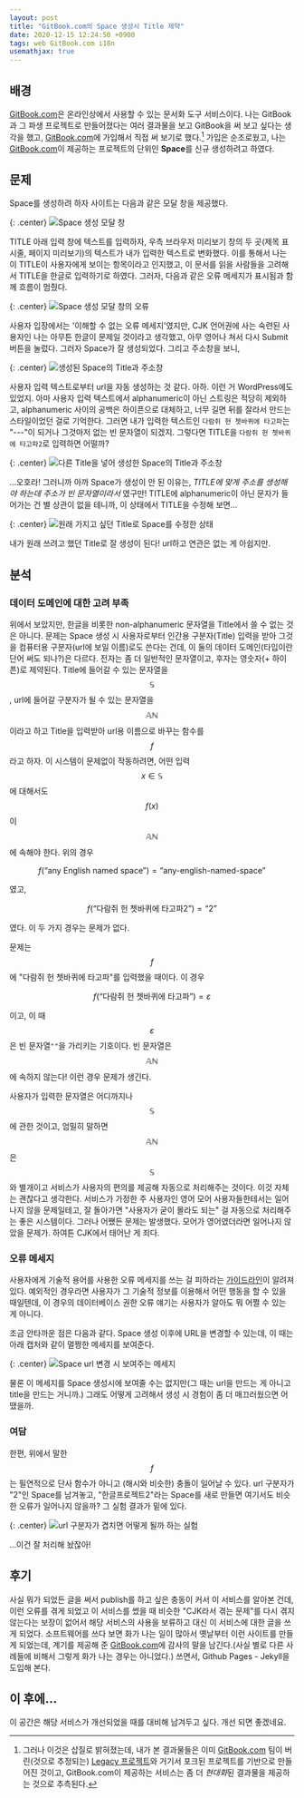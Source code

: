 ```yaml
---
layout: post
title: "GitBook.com의 Space 생성시 Title 제약"
date: 2020-12-15 12:24:50 +0900
tags: web GitBook.com i18n
usemathjax: true
---
```


## 배경

[GitBook.com]은 온라인상에서 사용할 수 있는 문서화 도구 서비스이다. 나는 GitBook과 그 파생 프로젝트로 만들어졌다는 여러 결과물을 보고 GitBook을 써 보고 싶다는 생각을 했고, [GitBook.com]에 가입해서 직접 써 보기로 했다.[^1] 가입은 순조로웠고, 나는 [GitBook.com]이 제공하는 프로젝트의 단위인 **Space**를 신규 생성하려고 하였다.

[^1]: 그러나 이것은 삽질로 밝혀졌는데, 내가 본 결과물들은 이미 [GitBook.com] 팀이 버린(것으로 추정되는) [Legacy 프로젝트]와 거기서 포크된 프로젝트를 기반으로 만들어진 것이고, GitBook.com이 제공하는 서비스는 좀 더 *현대화*된 결과물을 제공하는 것으로 추측된다.

## 문제

Space를 생성하려 하자 사이트는 다음과 같은 모달 창을 제공했다.

{: .center}
![Space 생성 모달 창](/assets/img/2020-12-15-GitBook.com%20Limitation%20on%20Title%20of%20Space_2020-12-15-14-01-42.png)

TITLE 아래 입력 창에 텍스트를 입력하자, 우측 브라우저 미리보기 창의 두 곳(제목 표시줄, 페이지 미리보기)의 텍스트가 내가 입력한 텍스트로 변화했다. 이를 통해서 나는 이 TITLE이 사용자에게 보이는 항목이라고 인지했고, 이 문서를 읽을 사람들을 고려해서 TITLE을 한글로 입력하기로 하였다. 그러자, 다음과 같은 오류 메세지가 표시됨과 함께 흐름이 멈췄다.

{: .center}
![Space 생성 모달 창의 오류](/assets/img/2020-12-15-GitBook.com%20Limitation%20on%20Title%20of%20Space_2020-12-15-14-11-10.png)

사용자 입장에서는 '이해할 수 없는 오류 메세지'였지만, CJK 언어권에 사는 숙련된 사용자인 나는 아무튼 한글이 문제일 것이라고 생각했고, 아무 영어나 쳐서 다시 Submit 버튼을 눌렀다. 그러자 Space가 잘 생성되었다. 그리고 주소창을 보니,

{: .center}
![생성된 Space의 Title과 주소창](/assets/img/2020-12-15-GitBook.com%20Limitation%20on%20Title%20of%20Space_2020-12-15-14-17-07.png)

사용자 입력 텍스트로부터 url을 자동 생성하는 것 같다. 아하. 이런 거 WordPress에도 있었지. 아마 사용자 입력 텍스트에서 alphanumeric이 아닌 스트링은 적당히 제외하고, alphanumeric 사이의 공백은 하이픈으로 대체하고, 너무 길면 뒤를 잘라서 만드는 스타일이었던 걸로 기억한다. 그러면 내가 입력한 텍스트인 `다람쥐 헌 쳇바퀴에 타고파`는 "\-\-\-"이 되거나 그것마저 없는 빈 문자열이 되겠지. 그렇다면 TITLE을 `다람쥐 헌 쳇바퀴에 타고파2`로 입력하면 어떨까?

{: .center}
![다른 Title을 넣어 생성한 Space의 Title과 주소창](/assets/img/2020-12-15-GitBook.com%20Limitation%20on%20Title%20of%20Space_2020-12-15-15-22-12.png)

…오호라! 그러니까 아까 Space가 생성이 안 된 이유는, *TITLE에 맞게 주소를 생성해야 하는데 주소가 빈 문자열이라서* 였구만! TITLE에 alphanumeric이 아닌 문자가 들어가는 건 별 상관이 없을 테니까, 이 상태에서 TITLE을 수정해 보면…

{: .center}
![원래 가지고 싶던 Title로 Space를 수정한 상태](/assets/img/2020-12-15-GitBook.com%20Limitation%20on%20Title%20of%20Space_2020-12-15-15-25-49.png)

내가 원래 쓰려고 했던 Title로 잘 생성이 된다! url하고 연관은 없는 게 아쉽지만.

## 분석

### 데이터 도메인에 대한 고려 부족

위에서 보았지만, 한글을 비롯한 non-alphanumeric 문자열을 Title에서 쓸 수 없는 것은 아니다. 문제는 Space 생성 시 사용자로부터 인간용 구분자(Title) 입력을 받아 그것을 컴퓨터용 구분자(url에 보일 이름)로도 쓴다는 건데, 이 둘의 데이터 도메인(타입이란 단어 써도 되나?)은 다르다. 전자는 좀 더 일반적인 문자열이고, 후자는 영숫자(+ 하이픈)로 제약된다. Title에 들어갈 수 있는 문자열을 $$\mathbb{S}$$, url에 들어갈 구분자가 될 수 있는 문자열을 $$\mathbb{AN}$$이라고 하고 Title을 입력받아 url용 이름으로 바꾸는 함수를 $$f$$ 라고 하자. 이 시스템이 문제없이 작동하려면, 어떤 입력 $$x \in \mathbb{S}$$에 대해서도 $$f(x)$$이 $$\mathbb{AN}$$에 속해야 한다. 위의 경우

$$f(\textrm{“any English named space”}) = \textrm{“any-english-named-space”}$$

였고,

$$f(\textrm{“다람쥐 헌 쳇바퀴에 타고파2”}) = \textrm{“2”}$$

였다. 이 두 가지 경우는 문제가 없다.

문제는 $$f$$에 "다람쥐 헌 쳇바퀴에 타고파"를 입력했을 때이다. 이 경우

$$f(\textrm{“다람쥐 헌 쳇바퀴에 타고파”}) = \varepsilon$$

이고, 이 때 $$\varepsilon$$은 빈 문자열`""`을 가리키는 기호이다. 빈 문자열은 $$\mathbb{AN}$$에 속하지 않는다! 이런 경우 문제가 생긴다.

사용자가 입력한 문자열은 어디까지나 $$\mathbb{S}$$에 관한 것이고, 엄밀히 말하면 $$\mathbb{AN}$$은 $$\mathbb{S}$$와 별개이고 서비스가 사용자의 편의를 제공해 자동으로 처리해주는 것이다. 이것 자체는 괜찮다고 생각한다. 서비스가 가정한 주 사용자인 영어 모어 사용자들한테서는 일어나지 않을 문제일테고, 잘 돌아가면 "사용자가 굳이 몰라도 되는" 걸 자동으로 처리해주는 좋은 시스템이다. 그러나 어쨌든 문제는 발생했다. 모어가 영어였더라면 일어나지 않았을 문제가. 하여튼 CJK에서 태어난 게 죄다.

### 오류 메세지

사용자에게 기술적 용어를 사용한 오류 메세지를 쓰는 걸 피하라는 [가이드라인]이 알려져 있다. 예외적인 경우라면 사용자가 그 기술적 정보를 이용해서 어떤 행동을 할 수 있을 때일텐데, 이 경우의 데이터베이스 권한 오류 얘기는 사용자가 알아도 뭐 어쩔 수 있는 게 아니다.

조금 안타까운 점은 다음과 같다. Space 생성 이후에 URL을 변경할 수 있는데, 이 때는 아래 캡처와 같이 멀쩡한 메세지를 보여준다.

{: .center}
![Space url 변경 시 보여주는 메세지](/assets/img/2020-12-15-GitBook.com%20Limitation%20on%20Title%20of%20Space_2020-12-15-17-06-35.png)

물론 이 메세지를 Space 생성시에 보여줄 수는 없지만(그 때는 url을 만드는 게 아니고 title을 만드는 거니까.) 그래도 어떻게 고려해서 생성 시 경험이 좀 더 매끄러웠으면 어땠을까.

### 여담

한편, 위에서 말한 $$f$$는 필연적으로 단사 함수가 아니고 (해시와 비슷한) 충돌이 일어날 수 있다. url 구분자가 "2"인 Space를 남겨놓고, "한글프로젝트2"라는 Space를 새로 만들면 여기서도 비슷한 오류가 일어나지 않을까? 그 실험 결과가 밑에 있다.

{: .center}
![url 구분자가 겹치면 어떻게 될까 하는 실험](/assets/img/2020-12-15-GitBook.com%20Limitation%20on%20Title%20of%20Space_2020-12-15-17-03-34.png)

…이건 잘 처리해 놨잖아!

## 후기

사실 뭐가 되었든 글을 써서 publish를 하고 싶은 충동이 커서 이 서비스를 알아본 건데, 이런 오류를 겪게 되었고 이 서비스를 썼을 때 비슷한 "CJK라서 겪는 문제"를 다시 겪지 않는다는 보장이 없어서 해당 서비스의 사용을 보류하고 대신 이 서비스에 대한 글을 쓰게 되었다. 소프트웨어를 쓰다 보면 화가 나는 일이 많아서 옛날부터 이런 사이트를 만들게 되었는데, 계기를 제공해 준 [GitBook.com]에 감사의 말을 남긴다.(사실 별로 다른 사례들에 비해서 그렇게 화가 나는 경우는 아니었다.) 쓰면서, Github Pages - Jekyll을 도입해 본다.

## 이 후에…

이 공간은 해당 서비스가 개선되었을 때를 대비해 남겨두고 싶다. 개선 되면 좋겠네요.

[GitBook.com]: https://gitbook.com/
[Legacy 프로젝트]: https://github.com/GitbookIO/gitbook
[가이드라인]: https://uxplanet.org/how-to-write-good-error-messages-858e4551cd4